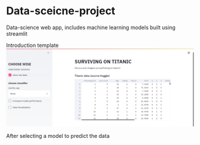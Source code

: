 # Data-sceicne-project
Data-science web app, includes machine learning models built using streamlit

Introduction template
![](Capture.PNG)


After selecting a model to predict the data



